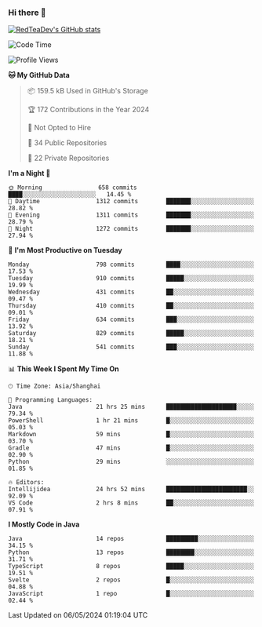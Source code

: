 ### Hi there 👋

<!--
**RedTeaDev/RedTeaDev** is a ✨ _special_ ✨ repository because its `README.md` (this file) appears on your GitHub profile.

Here are some ideas to get you started:

- 🔭 I’m currently working on ...
- 🌱 I’m currently learning ...
- 👯 I’m looking to collaborate on ...
- 🤔 I’m looking for help with ...
- 💬 Ask me about ...
- 📫 How to reach me: ...
- 😄 Pronouns: ...
- ⚡ Fun fact: ...
-->

<!--
[![wakatime](https://wakatime.com/badge/user/6b101ed0-04c0-4490-9283-eb61f2efff96.svg)](https://wakatime.com/@6b101ed0-04c0-4490-9283-eb61f2efff96)
!-->

[![RedTeaDev's GitHub stats](https://github-readme-stats.vercel.app/api?username=RedTeaDev)](https://github.com/anuraghazra/github-readme-stats)
<!--
[![willianrod's wakatime stats](https://github-readme-stats.vercel.app/api/wakatime?username=RedTeaDev)](https://github.com/anuraghazra/github-readme-stats)
!-->
<!--START_SECTION:waka-->
![Code Time](http://img.shields.io/badge/Code%20Time-2%2C216%20hrs%2032%20mins-blue)

![Profile Views](http://img.shields.io/badge/Profile%20Views-3-blue)

**🐱 My GitHub Data** 

> 📦 159.5 kB Used in GitHub's Storage 
 > 
> 🏆 172 Contributions in the Year 2024
 > 
> 🚫 Not Opted to Hire
 > 
> 📜 34 Public Repositories 
 > 
> 🔑 22 Private Repositories 
 > 
**I'm a Night 🦉** 

```text
🌞 Morning                658 commits         ████░░░░░░░░░░░░░░░░░░░░░   14.45 % 
🌆 Daytime                1312 commits        ███████░░░░░░░░░░░░░░░░░░   28.82 % 
🌃 Evening                1311 commits        ███████░░░░░░░░░░░░░░░░░░   28.79 % 
🌙 Night                  1272 commits        ███████░░░░░░░░░░░░░░░░░░   27.94 % 
```
📅 **I'm Most Productive on Tuesday** 

```text
Monday                   798 commits         ████░░░░░░░░░░░░░░░░░░░░░   17.53 % 
Tuesday                  910 commits         █████░░░░░░░░░░░░░░░░░░░░   19.99 % 
Wednesday                431 commits         ██░░░░░░░░░░░░░░░░░░░░░░░   09.47 % 
Thursday                 410 commits         ██░░░░░░░░░░░░░░░░░░░░░░░   09.01 % 
Friday                   634 commits         ███░░░░░░░░░░░░░░░░░░░░░░   13.92 % 
Saturday                 829 commits         █████░░░░░░░░░░░░░░░░░░░░   18.21 % 
Sunday                   541 commits         ███░░░░░░░░░░░░░░░░░░░░░░   11.88 % 
```


📊 **This Week I Spent My Time On** 

```text
🕑︎ Time Zone: Asia/Shanghai

💬 Programming Languages: 
Java                     21 hrs 25 mins      ████████████████████░░░░░   79.34 % 
PowerShell               1 hr 21 mins        █░░░░░░░░░░░░░░░░░░░░░░░░   05.03 % 
Markdown                 59 mins             █░░░░░░░░░░░░░░░░░░░░░░░░   03.70 % 
Gradle                   47 mins             █░░░░░░░░░░░░░░░░░░░░░░░░   02.90 % 
Python                   29 mins             ░░░░░░░░░░░░░░░░░░░░░░░░░   01.85 % 

🔥 Editors: 
Intellijidea             24 hrs 52 mins      ███████████████████████░░   92.09 % 
VS Code                  2 hrs 8 mins        ██░░░░░░░░░░░░░░░░░░░░░░░   07.91 % 
```

**I Mostly Code in Java** 

```text
Java                     14 repos            █████████░░░░░░░░░░░░░░░░   34.15 % 
Python                   13 repos            ████████░░░░░░░░░░░░░░░░░   31.71 % 
TypeScript               8 repos             █████░░░░░░░░░░░░░░░░░░░░   19.51 % 
Svelte                   2 repos             █░░░░░░░░░░░░░░░░░░░░░░░░   04.88 % 
JavaScript               1 repo              █░░░░░░░░░░░░░░░░░░░░░░░░   02.44 % 
```




 Last Updated on 06/05/2024 01:19:04 UTC
<!--END_SECTION:waka-->


